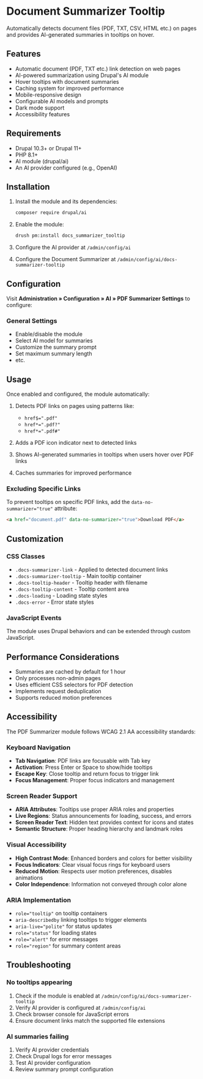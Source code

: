 # Document Summarizer Tooltip

Automatically detects document files (PDF, TXT, CSV, HTML etc.) on pages and provides AI-generated summaries in tooltips on hover.

## Features

- Automatic document (PDF, TXT etc.) link detection on web pages
- AI-powered summarization using Drupal's AI module
- Hover tooltips with document summaries
- Caching system for improved performance
- Mobile-responsive design
- Configurable AI models and prompts
- Dark mode support
- Accessibility features

## Requirements

- Drupal 10.3+ or Drupal 11+
- PHP 8.1+
- AI module (drupal/ai)
- An AI provider configured (e.g., OpenAI)

## Installation

1. Install the module and its dependencies:
   ```bash
   composer require drupal/ai
   ```

2. Enable the module:
   ```bash
   drush pm:install docs_summarizer_tooltip
   ```

3. Configure the AI provider at `/admin/config/ai`

4. Configure the Document Summarizer at `/admin/config/ai/docs-summarizer-tooltip`

## Configuration

Visit **Administration » Configuration » AI » PDF Summarizer Settings** to configure:

### General Settings
- Enable/disable the module
- Select AI model for summaries
- Customize the summary prompt
- Set maximum summary length
- etc.

## Usage

Once enabled and configured, the module automatically:

1. Detects PDF links on pages using patterns like:
   - `href$=".pdf"`
   - `href*=".pdf?"`
   - `href*=".pdf#"`

2. Adds a PDF icon indicator next to detected links

3. Shows AI-generated summaries in tooltips when users hover over PDF links

4. Caches summaries for improved performance

### Excluding Specific Links

To prevent tooltips on specific PDF links, add the `data-no-summarizer="true"` attribute:

```html
<a href="document.pdf" data-no-summarizer="true">Download PDF</a>
```

## Customization

### CSS Classes
- `.docs-summarizer-link` - Applied to detected document links
- `.docs-summarizer-tooltip` - Main tooltip container
- `.docs-tooltip-header` - Tooltip header with filename
- `.docs-tooltip-content` - Tooltip content area
- `.docs-loading` - Loading state styles
- `.docs-error` - Error state styles

### JavaScript Events
The module uses Drupal behaviors and can be extended through custom JavaScript.

## Performance Considerations

- Summaries are cached by default for 1 hour
- Only processes non-admin pages
- Uses efficient CSS selectors for PDF detection
- Implements request deduplication
- Supports reduced motion preferences

## Accessibility

The PDF Summarizer module follows WCAG 2.1 AA accessibility standards:

### Keyboard Navigation
- **Tab Navigation**: PDF links are focusable with Tab key
- **Activation**: Press Enter or Space to show/hide tooltips
- **Escape Key**: Close tooltip and return focus to trigger link
- **Focus Management**: Proper focus indicators and management

### Screen Reader Support
- **ARIA Attributes**: Tooltips use proper ARIA roles and properties
- **Live Regions**: Status announcements for loading, success, and errors
- **Screen Reader Text**: Hidden text provides context for icons and states
- **Semantic Structure**: Proper heading hierarchy and landmark roles

### Visual Accessibility
- **High Contrast Mode**: Enhanced borders and colors for better visibility
- **Focus Indicators**: Clear visual focus rings for keyboard users
- **Reduced Motion**: Respects user motion preferences, disables animations
- **Color Independence**: Information not conveyed through color alone

### ARIA Implementation
- `role="tooltip"` on tooltip containers
- `aria-describedby` linking tooltips to trigger elements
- `aria-live="polite"` for status updates
- `role="status"` for loading states
- `role="alert"` for error messages
- `role="region"` for summary content areas

## Troubleshooting

### No tooltips appearing
1. Check if the module is enabled at `/admin/config/ai/docs-summarizer-tooltip`
2. Verify AI provider is configured at `/admin/config/ai`
3. Check browser console for JavaScript errors
4. Ensure document links match the supported file extensions

### AI summaries failing
1. Verify AI provider credentials
2. Check Drupal logs for error messages
3. Test AI provider configuration
4. Review summary prompt configuration
